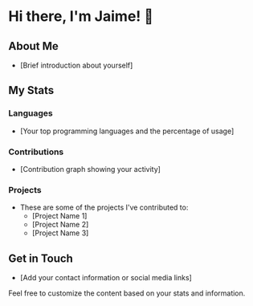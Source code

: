 # Hi there, I'm Jaime! 👋

## About Me
- [Brief introduction about yourself]

## My Stats
### Languages
- [Your top programming languages and the percentage of usage]

### Contributions
- [Contribution graph showing your activity]

### Projects
- These are some of the projects I've contributed to:
  - [Project Name 1]
  - [Project Name 2]
  - [Project Name 3]

## Get in Touch
- [Add your contact information or social media links]

Feel free to customize the content based on your stats and information. 
